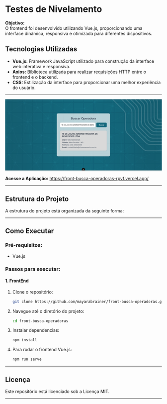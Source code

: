 # **Testes de Nivelamento**


**Objetivo:**  
O frontend foi desenvolvido utilizando Vue.js, proporcionando uma interface dinâmica, responsiva e otimizada para diferentes dispositivos.


## **Tecnologias Utilizadas**

- **Vue.js:** Framework JavaScript utilizado para construção da interface web interativa e responsiva.
- **Axios:** Biblioteca utilizada para realizar requisições HTTP entre o frontend e o backend.
- **CSS:** Estilização da interface para proporcionar uma melhor experiência do usuário.

---

![Frontend Vue.js](./public/img/tela-operadora.png)

**Acesse a Aplicação:** https://front-busca-operadoras-rpvf.vercel.app/

---

## **Estrutura do Projeto**

A estrutura do projeto está organizada da seguinte forma:


---

## **Como Executar**

### **Pré-requisitos:**
- Vue.js

### **Passos para executar:**

#### **1. FrontEnd**
1. Clone o repositório:
    ```bash
    git clone https://github.com/mayarabrainer/front-busca-operadoras.git
    ```
2. Navegue até o diretório do projeto:
    ```bash
    cd front-busca-operadoras
    ```
3. Instalar dependencias:
    ```bash
    npm install
    ```
4. Para rodar o frontend Vue.js:
    ```bash
    npm run serve
    ```
---

## **Licença**

Este repositório está licenciado sob a Licença MIT.

---
